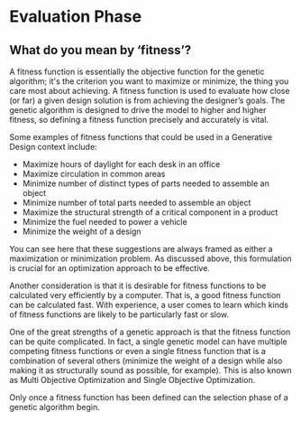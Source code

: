 # Evaluation Phase

## What do you mean by ‘fitness’? 

A fitness function is essentially the objective function for the genetic algorithm; it's the criterion you want to maximize or minimize, the thing you care most about achieving. A fitness function is used to evaluate how close (or far) a given design solution is from achieving the designer’s goals. The genetic algorithm is designed to drive the model to higher and higher fitness, so defining a fitness function precisely and accurately is vital. 

<Ximg src="../../assets/deeper/evaluation1.png" style="width:200px;"/>

Some examples of fitness functions that could be used in a Generative Design context include: 

- Maximize hours of daylight for each desk in an office 
- Maximize circulation in common areas 
- Minimize number of distinct types of parts needed to assemble an object 
- Minimize number of total parts needed to assemble an object 
- Maximize the structural strength of a critical component in a product  
- Minimize the fuel needed to power a vehicle 
- Minimize the weight of a design 

You can see here that these suggestions are always framed as either a maximization or minimization problem. As discussed above, this formulation is crucial for an optimization approach to be effective.  

<Ximg src="../../assets/deeper/evaluation2.png" style="width:200px;"/>

Another consideration is that it is desirable for fitness functions to be calculated very efficiently by a computer. That is, a good fitness function can be calculated fast. With experience, a user comes to learn which kinds of fitness functions are likely to be particularly fast or slow. 

One of the great strengths of a genetic approach is that the fitness function can be quite complicated. In fact, a single genetic model can have multiple competing fitness functions or even a single fitness function that is a combination of several others (minimize the weight of a design while also making it as structurally sound as possible, for example). This is also known as Multi Objective Optimization and Single Objective Optimization. 

<Ximg src="../../assets/deeper/evaluation3.png" style="width:200px;"/>

Only once a fitness function has been defined can the selection phase of a genetic algorithm begin.
